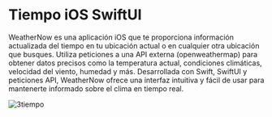 # Tiempo iOS SwiftUI

WeatherNow es una aplicación iOS que te proporciona información actualizada del tiempo en tu ubicación actual o en cualquier otra ubicación que busques. Utiliza peticiones a una API externa (openweathermap) para obtener datos precisos como la temperatura actual, condiciones climáticas, velocidad del viento, humedad y más. Desarrollada con Swift, SwiftUI y peticiones API, WeatherNow ofrece una interfaz intuitiva y fácil de usar para mantenerte informado sobre el clima en tiempo real.

![3tiempo](https://github.com/rubensrdev/tiempo-swiftui/assets/160135386/b892616e-d461-424b-8a05-ae69df0192f9)


